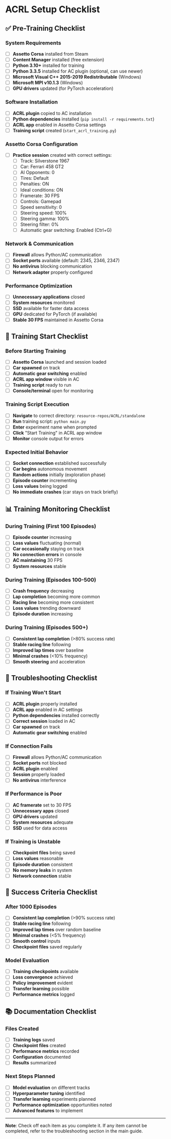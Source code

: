 # ACRL Setup Checklist

## ✅ Pre-Training Checklist

### System Requirements
- [ ] **Assetto Corsa** installed from Steam
- [ ] **Content Manager** installed (free extension)
- [ ] **Python 3.10+** installed for training
- [ ] **Python 3.3.5** installed for AC plugin (optional, can use newer)
- [ ] **Microsoft Visual C++ 2015-2019 Redistributable** (Windows)
- [ ] **Microsoft MPI v10.1.3** (Windows)
- [ ] **GPU drivers** updated (for PyTorch acceleration)

### Software Installation
- [ ] **ACRL plugin** copied to AC installation
- [ ] **Python dependencies** installed (`pip install -r requirements.txt`)
- [ ] **ACRL app** enabled in Assetto Corsa settings
- [ ] **Training script** created (`start_acrl_training.py`)

### Assetto Corsa Configuration
- [ ] **Practice session** created with correct settings:
  - [ ] Track: Silverstone 1967
  - [ ] Car: Ferrari 458 GT2
  - [ ] AI Opponents: 0
  - [ ] Tires: Default
  - [ ] Penalties: ON
  - [ ] Ideal conditions: ON
  - [ ] Framerate: 30 FPS
  - [ ] Controls: Gamepad
  - [ ] Speed sensitivity: 0
  - [ ] Steering speed: 100%
  - [ ] Steering gamma: 100%
  - [ ] Steering filter: 0%
  - [ ] Automatic gear switching: Enabled (Ctrl+G)

### Network & Communication
- [ ] **Firewall** allows Python/AC communication
- [ ] **Socket ports** available (default: 2345, 2346, 2347)
- [ ] **No antivirus** blocking communication
- [ ] **Network adapter** properly configured

### Performance Optimization
- [ ] **Unnecessary applications** closed
- [ ] **System resources** monitored
- [ ] **SSD** available for faster data access
- [ ] **GPU** dedicated for PyTorch (if available)
- [ ] **Stable 30 FPS** maintained in Assetto Corsa

## 🚀 Training Start Checklist

### Before Starting Training
- [ ] **Assetto Corsa** launched and session loaded
- [ ] **Car spawned** on track
- [ ] **Automatic gear switching** enabled
- [ ] **ACRL app window** visible in AC
- [ ] **Training script** ready to run
- [ ] **Console/terminal** open for monitoring

### Training Script Execution
- [ ] **Navigate** to correct directory: `resource-repos/ACRL/standalone`
- [ ] **Run** training script: `python main.py`
- [ ] **Enter** experiment name when prompted
- [ ] **Click** "Start Training" in ACRL app window
- [ ] **Monitor** console output for errors

### Expected Initial Behavior
- [ ] **Socket connection** established successfully
- [ ] **Car begins** autonomous movement
- [ ] **Random actions** initially (exploration phase)
- [ ] **Episode counter** incrementing
- [ ] **Loss values** being logged
- [ ] **No immediate crashes** (car stays on track briefly)

## 📊 Training Monitoring Checklist

### During Training (First 100 Episodes)
- [ ] **Episode counter** increasing
- [ ] **Loss values** fluctuating (normal)
- [ ] **Car occasionally** staying on track
- [ ] **No connection errors** in console
- [ ] **AC maintaining** 30 FPS
- [ ] **System resources** stable

### During Training (Episodes 100-500)
- [ ] **Crash frequency** decreasing
- [ ] **Lap completion** becoming more common
- [ ] **Racing line** becoming more consistent
- [ ] **Loss values** trending downward
- [ ] **Episode duration** increasing

### During Training (Episodes 500+)
- [ ] **Consistent lap completion** (>80% success rate)
- [ ] **Stable racing line** following
- [ ] **Improved lap times** over baseline
- [ ] **Minimal crashes** (<10% frequency)
- [ ] **Smooth steering** and acceleration

## 🔧 Troubleshooting Checklist

### If Training Won't Start
- [ ] **ACRL plugin** properly installed
- [ ] **ACRL app** enabled in AC settings
- [ ] **Python dependencies** installed correctly
- [ ] **Correct session** loaded in AC
- [ ] **Car spawned** on track
- [ ] **Automatic gear switching** enabled

### If Connection Fails
- [ ] **Firewall** allows Python/AC communication
- [ ] **Socket ports** not blocked
- [ ] **ACRL plugin** enabled
- [ ] **Session** properly loaded
- [ ] **No antivirus** interference

### If Performance is Poor
- [ ] **AC framerate** set to 30 FPS
- [ ] **Unnecessary apps** closed
- [ ] **GPU drivers** updated
- [ ] **System resources** adequate
- [ ] **SSD** used for data access

### If Training is Unstable
- [ ] **Checkpoint files** being saved
- [ ] **Loss values** reasonable
- [ ] **Episode duration** consistent
- [ ] **No memory leaks** in system
- [ ] **Network connection** stable

## 🎯 Success Criteria Checklist

### After 1000 Episodes
- [ ] **Consistent lap completion** (>90% success rate)
- [ ] **Stable racing line** following
- [ ] **Improved lap times** over random baseline
- [ ] **Minimal crashes** (<5% frequency)
- [ ] **Smooth control** inputs
- [ ] **Checkpoint files** saved regularly

### Model Evaluation
- [ ] **Training checkpoints** available
- [ ] **Loss convergence** achieved
- [ ] **Policy improvement** evident
- [ ] **Transfer learning** possible
- [ ] **Performance metrics** logged

## 📚 Documentation Checklist

### Files Created
- [ ] **Training logs** saved
- [ ] **Checkpoint files** created
- [ ] **Performance metrics** recorded
- [ ] **Configuration** documented
- [ ] **Results** summarized

### Next Steps Planned
- [ ] **Model evaluation** on different tracks
- [ ] **Hyperparameter tuning** identified
- [ ] **Transfer learning** experiments planned
- [ ] **Performance optimization** opportunities noted
- [ ] **Advanced features** to implement

---

**Note**: Check off each item as you complete it. If any item cannot be completed, refer to the troubleshooting section in the main guide. 